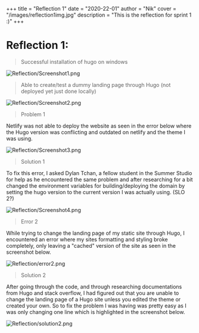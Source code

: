 +++
title = "Reflection 1"
date = "2020-22-01"
author = "Nik"
cover = "/images/reflection1img.jpg"
description = "This is the reflection for sprint 1 :)"
+++

# Reflection 1:

> Successful installation of hugo on windows

![Reflection/Screenshot1.png](/images/Screenshot1.png)

> Able to create/test a dummy landing page through Hugo (not deployed yet just done locally)

![Reflection/Screenshot2.png](/images/Screenshot2.png)

> Problem 1

Netlify was not able to deploy the website as seen in the error below where the Hugo version was conflicting and outdated on netlify and the theme I was using.

![Reflection/Screenshot3.png](/images/Screenshot3.png)

> Solution 1

To fix this error, I asked Dylan Tchan, a fellow student in the Summer Studio for help as he encountered the same problem and after researching for a bit changed the environment variables for building/deploying the domain by setting the hugo version to the current version I was actually using. (SLO 2?)

![Reflection/Screenshot4.png](/images/Screenshot4.png)

> Error 2

While trying to change the landing page of my static site through Hugo, I encountered an error where my sites formatting and styling broke completely, only leaving a "cached" version of the site as seen in the screenshot below.

![Reflection/error2.png](/images/error2.png)

> Solution 2

After going through the code, and through researching documentations from Hugo and stack overflow, I had figured out that you are unable to change the landing page of a Hugo site unless you edited the theme or created your own. So to fix the problem I was having was pretty easy as I was only changing one line which is highlighted in the screenshot below.

![Reflection/solution2.png](/images/solution2.png)